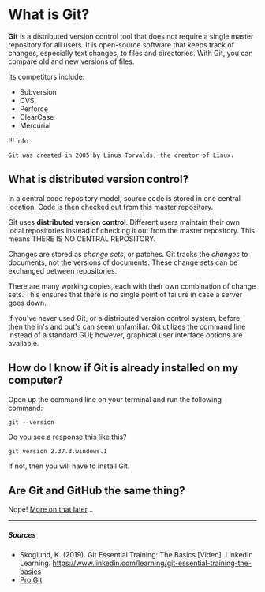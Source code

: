 # What is Git?

**Git** is a distributed version control tool that does not require a single master repository for all users. It is open-source software that keeps track of changes, especially text changes, to files and directories. With Git, you can compare old and new versions of files.

Its competitors include:

- Subversion
- CVS
- Perforce
- ClearCase
- Mercurial

!!! info

    Git was created in 2005 by Linus Torvalds, the creator of Linux.

## What is distributed version control?
In a central code repository model, source code is stored in one central location. Code is then checked out from this master repository.

Git uses **distributed version control**. Different users maintain their own local repositories instead of checking it out from the master repository. This means THERE IS NO CENTRAL REPOSITORY.

Changes are stored as *change sets*, or patches. Git tracks the *changes* to documents, not the versions of documents. These change sets can be exchanged between repositories.

There are many working copies, each with their own combination of change sets. This ensures that there is no single point of failure in case a server goes down.

If you've never used Git, or a distributed version control system, before, then the in's and out's can seem unfamiliar. Git utilizes the command line instead of a standard GUI; however, graphical user interface options are available.

## How do I know if Git is already installed on my computer?
Open up the command line on your terminal and run the following command:

`git --version`

Do you see a response this like this?

`git version 2.37.3.windows.1`

If not, then you will have to install Git.

## Are Git and GitHub the same thing?
Nope! [More on that later](what-is-github.md)...

***

##### Sources
- Skoglund, K. (2019). Git Essential Training: The Basics [Video]. LinkedIn Learning. https://www.linkedin.com/learning/git-essential-training-the-basics
- [Pro Git](https://git-scm.com/book/en/v2)